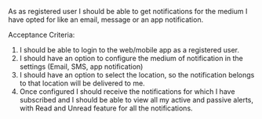 As as registered user I should be able to get notifications for the medium I have opted for like an email, message or an app notification.

Acceptance Criteria:

1. I should be able to login to the web/mobile app as a registered user.
2. I should have an option to configure the medium of notification in the settings (Email, SMS, app notification)
3. I should have an option to select the location, so the notification belongs to that location will be delivered to me.
4. Once configured I should receive the notifications for which I have subscribed and I should be able to view all my active and passive alerts, with Read and Unread feature for all the notifications.
